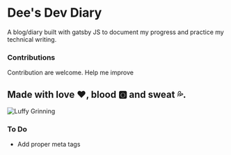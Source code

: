 # Dee's Dev Diary

A blog/diary built with gatsby JS to document my progress and practice my technical writing.

### Contributions

Contribution are welcome.
Help me improve

## Made with love ❤, blood 🅾️ and sweat 💦.

![Luffy Grinning](https://media.giphy.com/media/QZafWHTjJmwTK/giphy.gif)

### To Do

+ Add proper meta tags
